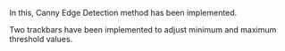 In this, Canny Edge Detection method has been implemented.


Two trackbars have been implemented to adjust minimum and maximum threshold values.

